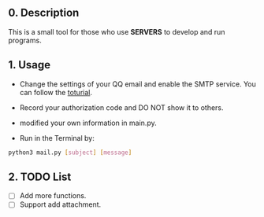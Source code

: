 <!--
 * @Descripttion: your project
 * @version: 1.0
 * @Author: JiangFeng
 * @Date: 2023-06-05 14:00:07
 * @LastEditors: JiangFeng
 * @LastEditTime: 2023-06-05 14:15:51
-->

## 0. Description
This is a small tool for those who use **SERVERS** to develop and run programs.

## 1. Usage

- Change the settings of your QQ email and enable the SMTP service. You can follow the [toturial](www.cnblogs.com/kimsbo/p/10671851.html).

- Record your authorization code and DO NOT show it to others.

- modified your own information in main.py.

- Run in the Terminal by:

```bash
python3 mail.py [subject] [message]
```

## 2. TODO List

- [ ] Add more functions.
- [ ] Support add attachment.